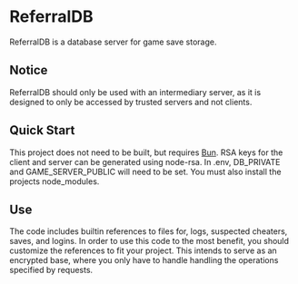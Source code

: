 # ReferralDB
ReferralDB is a database server for game save storage. 

## Notice
ReferralDB should only be used with an intermediary server, as it is designed to only be accessed by trusted servers and not clients.

## Quick Start
This project does not need to be built, but requires [Bun](https://github.com/oven-sh/bun). RSA keys for the client and server can be generated using node-rsa.
In .env, DB_PRIVATE and GAME_SERVER_PUBLIC will need to be set.
You must also install the projects node_modules.

## Use
The code includes builtin references to files for, logs, suspected cheaters, saves, and logins. In order to use this code to the most benefit, you should customize the references to fit your project. This intends to serve as an encrypted base, where you only have to handle handling the operations specified by requests.

